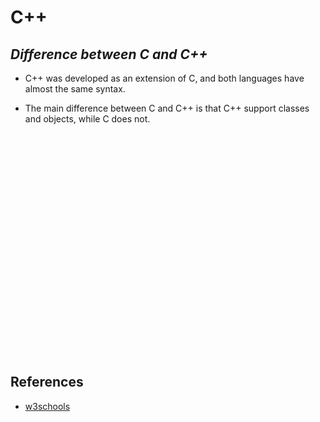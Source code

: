# **C++**

## **_Difference between C and C++_**

- C++ was developed as an extension of C, and both languages have almost the same syntax.

- The main difference between C and C++ is that C++ support classes and objects, while C does not.

<br >
<br >
<br >
<br >
<br >
<br >
<br >
<br >
<br >
<br >
<br >
<br >
<br >
<br >
<br >
<br >
<br >
<br >
<br >
<br >
<br >

## References

- [w3schools](https://www.w3schools.com/cpp/cpp_intro.asp)
